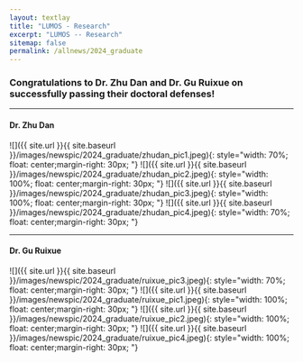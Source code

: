```yaml
---
layout: textlay
title: "LUMOS - Research"
excerpt: "LUMOS -- Research"
sitemap: false
permalink: /allnews/2024_graduate
---
```


### Congratulations to Dr. Zhu Dan and Dr. Gu Ruixue on successfully passing their doctoral defenses!

---
#### Dr. Zhu Dan

![]({{ site.url }}{{ site.baseurl }}/images/newspic/2024_graduate/zhudan_pic1.jpeg){: style="width: 70%; float: center;margin-right: 30px; "}
![]({{ site.url }}{{ site.baseurl }}/images/newspic/2024_graduate/zhudan_pic2.jpeg){: style="width: 100%; float: center;margin-right: 30px; "}
![]({{ site.url }}{{ site.baseurl }}/images/newspic/2024_graduate/zhudan_pic3.jpeg){: style="width: 100%; float: center;margin-right: 30px; "}
![]({{ site.url }}{{ site.baseurl }}/images/newspic/2024_graduate/zhudan_pic4.jpeg){: style="width: 70%; float: center;margin-right: 30px; "}

---

#### Dr. Gu Ruixue

![]({{ site.url }}{{ site.baseurl }}/images/newspic/2024_graduate/ruixue_pic3.jpeg){: style="width: 70%; float: center;margin-right: 30px; "}
![]({{ site.url }}{{ site.baseurl }}/images/newspic/2024_graduate/ruixue_pic1.jpeg){: style="width: 100%; float: center;margin-right: 30px; "}
![]({{ site.url }}{{ site.baseurl }}/images/newspic/2024_graduate/ruixue_pic2.jpeg){: style="width: 100%; float: center;margin-right: 30px; "}
![]({{ site.url }}{{ site.baseurl }}/images/newspic/2024_graduate/ruixue_pic4.jpeg){: style="width: 100%; float: center;margin-right: 30px; "}

<br><br>
